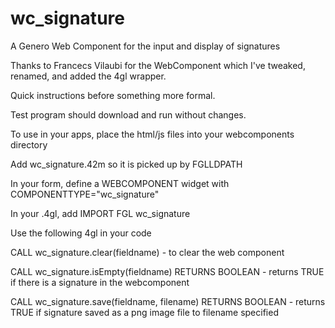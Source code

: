 # wc_signature
A Genero Web Component for the input and display of signatures

Thanks to Francecs Vilaubi for the WebComponent which I've tweaked, renamed, and added the 4gl wrapper.

Quick instructions before something more formal.

Test program should download and run without changes.  

To use in your apps, place the html/js files into your webcomponents directory

Add wc_signature.42m so it is picked up by FGLLDPATH

In your form, define a WEBCOMPONENT widget with COMPONENTTYPE="wc_signature"

In your .4gl, add IMPORT FGL wc_signature

Use the following 4gl in your code

CALL wc_signature.clear(fieldname) - to clear the web component

CALL wc_signature.isEmpty(fieldname) RETURNS BOOLEAN - returns TRUE if there is a signature in the webcomponent

CALL wc_signature.save(fieldname, filename) RETURNS BOOLEAN - returns TRUE if signature saved as a png image file to filename specified



